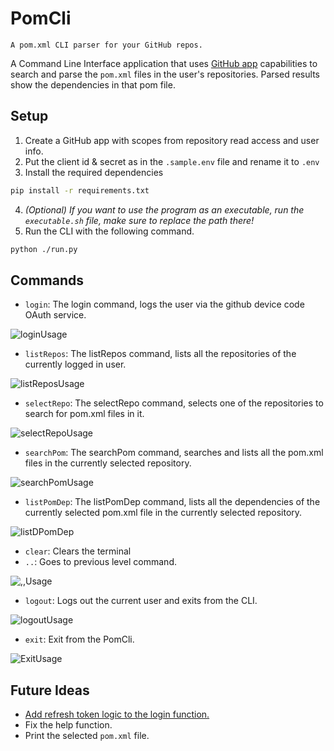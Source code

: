 # PomCli
`A pom.xml CLI parser for your GitHub repos.`

A Command Line Interface application that uses [GitHub app](https://docs.github.com/en/apps/oauth-apps/building-oauth-apps/differences-between-github-apps-and-oauth-apps) capabilities to search and parse the `pom.xml` files in the user's repositories. Parsed results show the dependencies in that pom file.

## Setup

1. Create a GitHub app with scopes from repository read access and user info.
2. Put the client id & secret as in the `.sample.env` file and rename it to `.env`
3. Install the required dependencies
```bash
pip install -r requirements.txt
```
4. _(Optional) If you want to use the program as an executable, run the `executable.sh` file, make sure to replace the path there!_
4. Run the CLI with the following command.
```bash
python ./run.py
```

## Commands

- `login`: The login command, logs the user via the github device code OAuth service.

![loginUsage](https://github.com/just-ary27/PomCli/assets/76696648/75a23dd2-dd84-4f4f-81e2-79896ba64992)

- `listRepos`: The listRepos command, lists all the repositories of the currently logged in user.

![listReposUsage](https://github.com/just-ary27/PomCli/assets/76696648/5bd2a03f-e289-477b-8969-69195577ddc4)

- `selectRepo`: The selectRepo command, selects one of the repositories to search for pom.xml files in it.

![selectRepoUsage](https://github.com/just-ary27/PomCli/assets/76696648/b3011c62-adf4-462c-a201-676ad8bdb597)

- `searchPom`: The searchPom command, searches and lists all the pom.xml files in the currently selected repository.

![searchPomUsage](https://github.com/just-ary27/PomCli/assets/76696648/fbf05534-dc51-4146-a960-51d379470014)

- `listPomDep`: The listPomDep command, lists all the dependencies of the currently selected pom.xml file in the currently selected repository.

![listDPomDep](https://github.com/just-ary27/PomCli/assets/76696648/6c9eb4ac-64f4-4b2f-8735-ae6bb660648a)

- `clear`: Clears the terminal
- `..`: Goes to previous level command.

![,,Usage](https://github.com/just-ary27/PomCli/assets/76696648/c4a2226b-6661-4c97-a11d-0092cb8fa68c)

- `logout`: Logs out the current user and exits from the CLI.

![logoutUsage](https://github.com/just-ary27/PomCli/assets/76696648/4544f335-aded-4ff8-9a3d-2d9d5825f333)

- `exit`: Exit from the PomCli.

![ExitUsage](https://github.com/just-ary27/PomCli/assets/76696648/03a701c4-55a8-4388-9187-0e3eb77827af)

## Future Ideas
- [Add refresh token logic to the login function.](https://docs.github.com/en/apps/creating-github-apps/authenticating-with-a-github-app/refreshing-user-access-tokens)
- Fix the help function.
- Print the selected `pom.xml` file.